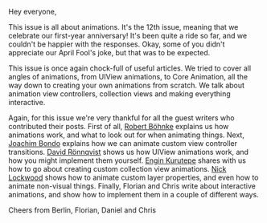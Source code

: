 Hey everyone,

This issue is all about animations. It's the 12th issue, meaning that we celebrate our first-year anniversary! It's been quite a ride so far, and we couldn't be happier with the responses. Okay, some of you didn't appreciate our April Fool's joke, but that was to be expected.

This issue is once again chock-full of useful articles.  We tried to cover all angles of animations, from UIView animations, to Core Animation, all the way down to creating your own animations from scratch. We talk about animation view controllers, collection views and making everything interactive.

Again, for this issue we're very thankful for all the guest writers who contributed their posts.
First of all, [Robert Böhnke]() explains us how animations work, and what to look out for when animating things.
Next, [Joachim Bondo]() explains how we can animate custom view controller transitions.
[David Rönnqvist]() shows us how UIView animations work, and how you might implement them yourself.
[Engin Kurutepe]() shares with us how to go about creating custom collection view animations.
[Nick Lockwood]() shows how to animate custom layer properties, and even how to animate non-visual things.
Finally, Florian and Chris write about interactive animations, and show how to implement them in a couple of different ways.

Cheers from Berlin,
Florian, Daniel and Chris
